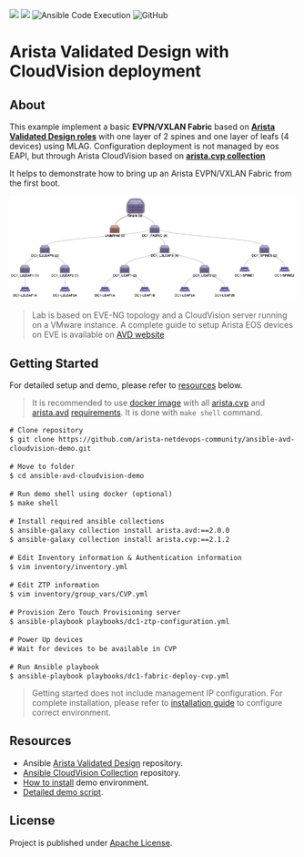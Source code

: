 ![](https://img.shields.io/badge/Arista-CVP%20Automation-blue) ![](https://img.shields.io/badge/Arista-EOS%20Automation-blue) ![Ansible Code Execution](https://github.com/arista-netdevops-community/ansible-avd-cloudvision-demo/workflows/Ansible%20Code%20Execution/badge.svg) ![GitHub](https://img.shields.io/github/license/arista-netdevops-community/ansible-avd-cloudvision-demo)
# Arista Validated Design with CloudVision deployment

## About

This example implement a basic __EVPN/VXLAN Fabric__ based on __[Arista Validated Design roles](https://github.com/aristanetworks/ansible-avd)__ with one layer of 2 spines and one layer of leafs (4 devices) using MLAG. Configuration deployment is not managed by eos EAPI, but through Arista CloudVision based on __[arista.cvp collection](https://github.com/aristanetworks/ansible-cvp/)__

It helps to demonstrate how to bring up an Arista EVPN/VXLAN Fabric from the first boot.

![Lab Topology](data/cloudvision-device-topology.png)

> Lab is based on EVE-NG topology and a CloudVision server running on a VMware instance. A complete guide to setup Arista EOS devices on EVE is available on [AVD website](https://avd.sh/en/latest/docs/how-to/lab-with-nat/)

## Getting Started

For detailed setup and demo, please refer to [resources](#resources) below.

> It is recommended to use [docker image](https://hub.docker.com/repository/docker/avdteam/base) with all [arista.cvp](https://github.com/aristanetworks/ansible-cvp) and [arista.avd](https://github.com/aristanetworks/ansible-avd) [requirements](https://avd.sh/en/latest/docs/installation/requirements/). It is done with `make shell` command.

```shell
# Clone repository
$ git clone https://github.com/arista-netdevops-community/ansible-avd-cloudvision-demo.git

# Move to folder
$ cd ansible-avd-cloudvision-demo

# Run demo shell using docker (optional)
$ make shell

# Install required ansible collections
$ ansible-galaxy collection install arista.avd:==2.0.0
$ ansible-galaxy collection install arista.cvp:==2.1.2

# Edit Inventory information & Authentication information
$ vim inventory/inventory.yml

# Edit ZTP information
$ vim inventory/group_vars/CVP.yml

# Provision Zero Touch Provisioning server
$ ansible-playbook playbooks/dc1-ztp-configuration.yml

# Power Up devices
# Wait for devices to be available in CVP

# Run Ansible playbook
$ ansible-playbook playbooks/dc1-fabric-deploy-cvp.yml
```

> Getting started does not include management IP configuration. For complete installation, please refer to [installation guide](INSTALLATION.md) to configure correct environment.

## Resources

- Ansible [Arista Validated Design](https://github.com/aristanetworks/ansible-avd) repository.
- [Ansible CloudVision Collection](https://github.com/aristanetworks/ansible-cvp) repository.
- [How to install](INSTALLATION.md) demo environment.
- [Detailed demo script](DEMO.md).

## License

Project is published under [Apache License](LICENSE).
